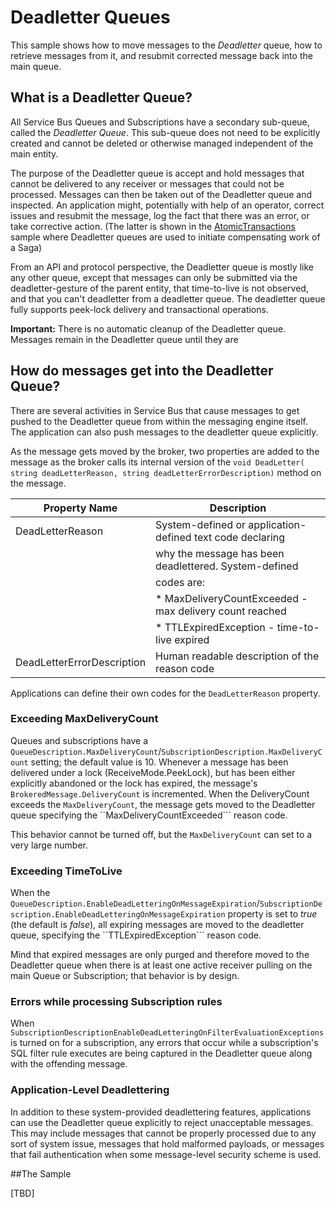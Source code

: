 # Deadletter Queues

This sample shows how to move messages to the *Deadletter* queue, how to retrieve messages from it, and resubmit corrected message back into the main queue.

## What is a Deadletter Queue?

All Service Bus Queues and Subscriptions have a secondary sub-queue, called the *Deadletter Queue*. This sub-queue does not need to be explicitly 
created and cannot be deleted or otherwise managed independent of the main entity.

The purpose of the Deadletter queue is accept and hold messages that cannot be delivered to any receiver or messages that could not be processed.
Messages can then be taken out of the Deadletter queue and inspected. An application might, potentially with help of an operator, correct issues and 
resubmit the message, log the fact that there was an error, or take corrective action. (The latter is shown in the [AtomicTransactions](../AtomicTransactions) 
sample where Deadletter queues are used to initiate compensating work of a Saga)

From an API and protocol perspective, the Deadletter queue is mostly like any other queue, except that messages can only be submitted via the 
deadletter-gesture of the parent entity, that time-to-live is not observed, and that you can't deadletter from a deadletter queue. The deadletter
queue fully supports peek-lock delivery and transactional operations.

**Important:** There is no automatic cleanup of the Deadletter queue. Messages remain in the Deadletter queue until they are   

## How do messages get into the Deadletter Queue?

There are several activities in Service Bus that cause messages to get pushed to the Deadletter queue from within the messaging engine itself. The
application can also push messages to the deadletter queue explicitly. 

As the message gets moved by the broker, two properties are added to the message as the broker calls its internal version of the 
```void DeadLetter( string deadLetterReason, string deadLetterErrorDescription)``` method on the message.  

| Property Name              | Description                                               |
|----------------------------|-----------------------------------------------------------|
| DeadLetterReason           | System-defined or application-defined text code declaring |
|                            | why the message has been deadlettered. System-defined     |
|                            | codes are:                                                | 
|                            | * MaxDeliveryCountExceeded - max delivery count reached   |
|                            | * TTLExpiredException - time-to-live expired              |
| DeadLetterErrorDescription | Human readable description of the reason code             |

Applications can define their own codes for the ```DeadLetterReason``` property.

### Exceeding MaxDeliveryCount 

Queues and subscriptions have a ```QueueDescription.MaxDeliveryCount```/```SubscriptionDescription.MaxDeliveryCount``` setting; the default value is 10. 
Whenever a message has been delivered under a lock (ReceiveMode.PeekLock), but has been either explicitly abandoned or the lock has expired, the message's
```BrokeredMessage.DeliveryCount``` is incremented. When the DeliveryCount exceeds the ```MaxDeliveryCount```, the message gets moved to the Deadletter queue 
specifying the ``MaxDeliveryCountExceeded``` reason code.

This behavior cannot be turned off, but the ```MaxDeliveryCount``` can set to a very large number. 

### Exceeding TimeToLive

When the ```QueueDescription.EnableDeadLetteringOnMessageExpiration```/```SubscriptionDescription.EnableDeadLetteringOnMessageExpiration``` property is
set to *true* (the default is *false*), all expiring messages are moved to the deadletter queue, specifying the ``TTLExpiredException``` reason code.

Mind that expired messages are only purged and therefore moved to the Deadletter queue when there is at least one active receiver pulling on the 
main Queue or Subscription; that behavior is by design.

### Errors while processing Subscription rules 

When ```SubscriptionDescriptionEnableDeadLetteringOnFilterEvaluationExceptions```is turned on for a subscription, any errors that occur while a
subscription's SQL filter rule executes are being captured in the Deadletter queue along with the offending message.

### Application-Level Deadlettering

In addition to these system-provided deadlettering features, applications can use the Deadletter queue explicitly to reject unacceptable messages. 
This may include messages that cannot be properly processed due to any sort of system issue, messages that hold malformed payloads, or messages that fail 
authentication when some message-level security scheme is used.

##The Sample

[TBD]         

    



    


 
    
 